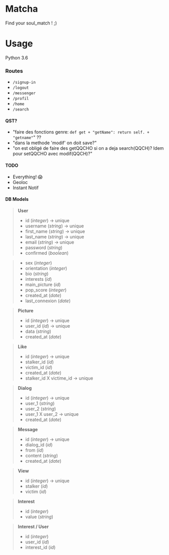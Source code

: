 # Matcha
Find your soul_match ! ;)

# Usage 
Python 3.6

### Routes
- `/signup-in`
- `/logout`
- `/messenger`
- `/profil`
- `/home`
- `/search`

#### QST?
- "faire des fonctions genre: `def get + "getName": return self. + "getname"`" ??
- "dans la methode 'modif' on doit save?"
- "on est obligé de faire des getQQCHO si on a deja search(QQCH)? Idem pour setQQCHO avec modif(QQCH)?" 

#### TODO
- Everything! :scream:
- Geoloc
- Instant Notif

#### DB Models
> **User**
> - id (*integer*) -> unique
> - username (*string*) -> unique
> - first_name (*string*) -> unique
> - last_name (*string*) -> unique
> - email (*string*) -> unique
> - password (*string*)
> - confirmed (*boolean*)
<!-- > - token (*string*) -->
<!-- > - expired_at (*date*) -->
> - sex (*integer*)
> - orientation (*integer*)
> - bio (*string*)
> - interests (*id*)
> - main_picture (*id*)
> - pop_score (*integer*)
> - created_at (*date*)
> - last_connexion (*date*)
 
> **Picture**
> - id (*integer*) -> unique
> - user_id (*id*) -> unique
> - data (*string*)
> - created_at (*date*)

> **Like**
> - id (*integer*) -> unique
> - stalker_id (*id*)
> - victim_id (*id*)
> - created_at (*date*)
> - stalker_id X victime_id -> unique

> **Dialog**
> - id (*integer*) -> unique
> - user_1 (*string*)
> - user_2 (*string*)
> - user_1 X user_2 -> unique
> - created_at (*date*)

> **Message**
> - id (*integer*) -> unique
> - dialog_id (*id*)
> - from (*id*)
> - content (*string*)
> - created_at (*date*)

> **View**
> - id (*integer*) -> unique
> - stalker (*id*)
> - victim (*id*)

> **Interest**
> - id (*integer*)
> - value (*string*)

> **Interest / User**
> - id (*integer*)
> - user_id (*id*)
> - interest_id (*id*)
